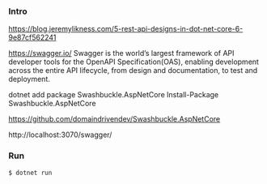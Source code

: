 ### Intro
https://blog.jeremylikness.com/5-rest-api-designs-in-dot-net-core-6-9e87cf562241

https://swagger.io/
Swagger is the world’s largest framework of API developer tools for the 
OpenAPI Specification(OAS), enabling development across the entire API 
lifecycle, from design and documentation, to test and deployment.

dotnet add package Swashbuckle.AspNetCore
Install-Package Swashbuckle.AspNetCore

https://github.com/domaindrivendev/Swashbuckle.AspNetCore

http://localhost:3070/swagger/

### Run
```
$ dotnet run
```
